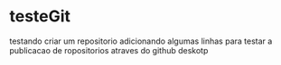 # testeGit
testando criar um repositorio
adicionando algumas linhas para testar a publicacao de ropositorios atraves do github deskotp